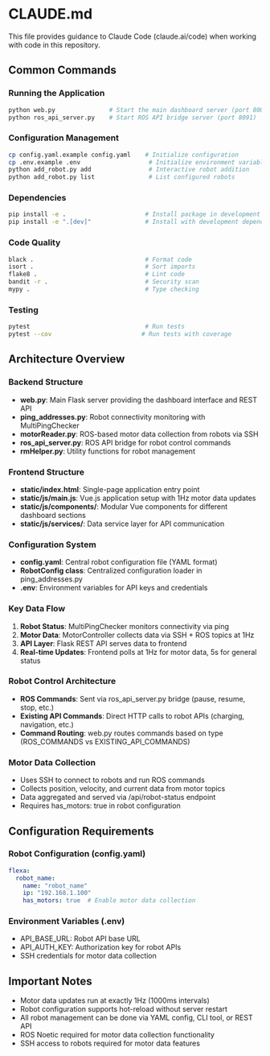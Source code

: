 # CLAUDE.md

This file provides guidance to Claude Code (claude.ai/code) when working with code in this repository.

## Common Commands

### Running the Application
```bash
python web.py               # Start the main dashboard server (port 8000)
python ros_api_server.py    # Start ROS API bridge server (port 8091)
```

### Configuration Management
```bash
cp config.yaml.example config.yaml    # Initialize configuration
cp .env.example .env                   # Initialize environment variables
python add_robot.py add                # Interactive robot addition
python add_robot.py list               # List configured robots
```

### Dependencies
```bash
pip install -e .                      # Install package in development mode
pip install -e ".[dev]"               # Install with development dependencies
```

### Code Quality
```bash
black .                               # Format code
isort .                               # Sort imports  
flake8 .                              # Lint code
bandit -r .                           # Security scan
mypy .                                # Type checking
```

### Testing
```bash
pytest                                # Run tests
pytest --cov                         # Run tests with coverage
```

## Architecture Overview

### Backend Structure
- **web.py**: Main Flask server providing the dashboard interface and REST API
- **ping_addresses.py**: Robot connectivity monitoring with MultiPingChecker
- **motorReader.py**: ROS-based motor data collection from robots via SSH
- **ros_api_server.py**: ROS API bridge for robot control commands
- **rmHelper.py**: Utility functions for robot management

### Frontend Structure
- **static/index.html**: Single-page application entry point
- **static/js/main.js**: Vue.js application setup with 1Hz motor data updates
- **static/js/components/**: Modular Vue components for different dashboard sections
- **static/js/services/**: Data service layer for API communication

### Configuration System
- **config.yaml**: Central robot configuration file (YAML format)
- **RobotConfig class**: Centralized configuration loader in ping_addresses.py
- **.env**: Environment variables for API keys and credentials

### Key Data Flow
1. **Robot Status**: MultiPingChecker monitors connectivity via ping
2. **Motor Data**: MotorController collects data via SSH + ROS topics at 1Hz
3. **API Layer**: Flask REST API serves data to frontend
4. **Real-time Updates**: Frontend polls at 1Hz for motor data, 5s for general status

### Robot Control Architecture
- **ROS Commands**: Sent via ros_api_server.py bridge (pause, resume, stop, etc.)
- **Existing API Commands**: Direct HTTP calls to robot APIs (charging, navigation, etc.)
- **Command Routing**: web.py routes commands based on type (ROS_COMMANDS vs EXISTING_API_COMMANDS)

### Motor Data Collection
- Uses SSH to connect to robots and run ROS commands
- Collects position, velocity, and current data from motor topics
- Data aggregated and served via /api/robot-status endpoint
- Requires has_motors: true in robot configuration

## Configuration Requirements

### Robot Configuration (config.yaml)
```yaml
flexa:
  robot_name:
    name: "robot_name"
    ip: "192.168.1.100"
    has_motors: true  # Enable motor data collection
```

### Environment Variables (.env)
- API_BASE_URL: Robot API base URL
- API_AUTH_KEY: Authorization key for robot APIs
- SSH credentials for motor data collection

## Important Notes

- Motor data updates run at exactly 1Hz (1000ms intervals)
- Robot configuration supports hot-reload without server restart
- All robot management can be done via YAML config, CLI tool, or REST API
- ROS Noetic required for motor data collection functionality
- SSH access to robots required for motor data features
